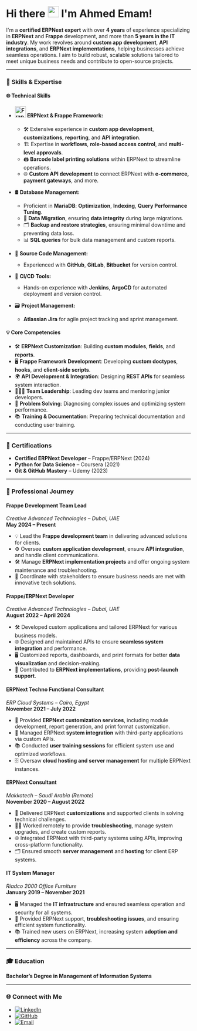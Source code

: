 # Hi there <img src="https://media.giphy.com/media/hvRJCLFzcasrR4ia7z/giphy.gif" width="30px">  I'm **Ahmed Emam!** 

I'm a **certified ERPNext expert** with over **4 years** of experience specializing in **ERPNext** and **Frappe** development, and more than **5 years in the IT industry**. My work revolves around **custom app development**, **API integrations**, and **ERPNext implementations**, helping businesses achieve seamless operations. I aim to build robust, scalable solutions tailored to meet unique business needs and contribute to open-source projects.

---

### 🚀 **Skills & Expertise**

#### 🌐 **Technical Skills**
- #### <img src="https://frappe.io/files/frappe-logo.png" alt="Frappe" width="30px"> **ERPNext & Frappe Framework:** 
  - 🛠️ Extensive experience in **custom app development**, **customizations**, **reporting**, and **API integration**.
  - 🏗️ Expertise in **workflows**, **role-based access control**, and **multi-level approvals**.
  - 🖨️ **Barcode label printing solutions** within ERPNext to streamline operations.
  - 🌐 **Custom API development** to connect ERPNext with **e-commerce, payment gateways**, and more.
  
- 🛢️ **Database Management:**  
  - Proficient in **MariaDB**: **Optimization**, **Indexing**, **Query Performance Tuning**.
  - 🔄 **Data Migration**, ensuring **data integrity** during large migrations.
  - 🗂️ **Backup and restore strategies**, ensuring minimal downtime and preventing data loss.
  - 📊 **SQL queries** for bulk data management and custom reports.

- 💾 **Source Code Management:**  
  - Experienced with **GitHub**, **GitLab**, **Bitbucket** for version control.
  
- 🧰 **CI/CD Tools:**  
  - Hands-on experience with **Jenkins**, **ArgoCD** for automated deployment and version control.

- 🗃️ **Project Management:**  
  - **Atlassian Jira** for agile project tracking and sprint management.

#### 💡 **Core Competencies**
- 🛠️ **ERPNext Customization**: Building **custom modules**, **fields**, and **reports**.
- 🖥️ **Frappe Framework Development**: Developing **custom doctypes**, **hooks**, and **client-side scripts**.
- 🌍 **API Development & Integration**: Designing **REST APIs** for seamless system interaction.
- 🧑‍🤝‍🧑 **Team Leadership**: Leading dev teams and mentoring junior developers.
- 🚀 **Problem Solving**: Diagnosing complex issues and optimizing system performance.
- 📚 **Training & Documentation**: Preparing technical documentation and conducting user training.

---

### 🏅 **Certifications**
- **Certified ERPNext Developer** – Frappe/ERPNext (2024)
- **Python for Data Science** – Coursera (2021)
- **Git & GitHub Mastery** – Udemy (2023)

---

### 💼 **Professional Journey**

#### **Frappe Development Team Lead**  
*Creative Advanced Technologies – Dubai, UAE*  
**May 2024 – Present**

- 💡 Lead the **Frappe development team** in delivering advanced solutions for clients.
- ⚙️ Oversee **custom application development**, ensure **API integration**, and handle client communications.
- 🛠️ Manage **ERPNext implementation projects** and offer ongoing system maintenance and troubleshooting.
- 💬 Coordinate with stakeholders to ensure business needs are met with innovative tech solutions.

#### **Frappe/ERPNext Developer**  
*Creative Advanced Technologies – Dubai, UAE*  
**August 2022 – April 2024**

- 🛠️ Developed custom applications and tailored ERPNext for various business models.
- 🌐 Designed and maintained APIs to ensure **seamless system integration** and performance.
- 🖥️ Customized reports, dashboards, and print formats for better **data visualization** and decision-making.
- 🔧 Contributed to **ERPNext implementations**, providing **post-launch support**.

#### **ERPNext Techno Functional Consultant**  
*ERP Cloud Systems – Cairo, Egypt*  
**November 2021 – July 2022**

- 🔨 Provided **ERPNext customization services**, including module development, report generation, and print format customization.
- 🔧 Managed ERPNext **system integration** with third-party applications via custom APIs.
- 📚 Conducted **user training sessions** for efficient system use and optimized workflows.
- 🗄️ Oversaw **cloud hosting and server management** for multiple ERPNext instances.

#### **ERPNext Consultant**  
*Makkatech – Saudi Arabia (Remote)*  
**November 2020 – August 2022**

- 🎯 Delivered ERPNext **customizations** and supported clients in solving technical challenges.
- 🧑‍💻 Worked remotely to provide **troubleshooting**, manage system upgrades, and create custom reports.
- 🌐 Integrated ERPNext with third-party systems using APIs, improving cross-platform functionality.
- 🗂️ Ensured smooth **server management** and **hosting** for client ERP systems.

#### **IT System Manager**  
*Riadco 2000 Office Furniture*  
**January 2019 – November 2021**

- 🖥️ Managed the **IT infrastructure** and ensured seamless operation and security for all systems.
- 💼 Provided ERPNext support, **troubleshooting issues**, and ensuring efficient system functionality.
- 📚 Trained new users on ERPNext, increasing system **adoption and efficiency** across the company.

---

### 🎓 **Education**
**Bachelor’s Degree in Management of Information Systems**

---

### 🌐 **Connect with Me**
- [![LinkedIn](https://img.shields.io/badge/LinkedIn-blue?style=flat&logo=linkedin)](https://www.linkedin.com/in/ahmed-emam-983606132)
- [![GitHub](https://img.shields.io/badge/GitHub-black?style=flat&logo=github)](https://github.com/ahmedemamhatem)
- [![Email](https://img.shields.io/badge/Email-red?style=flat&logo=gmail)](mailto:ahmedemamhatem@gmail.com)
